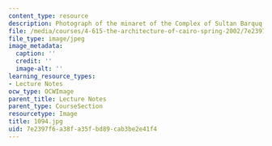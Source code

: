 ```yaml
---
content_type: resource
description: Photograph of the minaret of the Complex of Sultan Barquq.
file: /media/courses/4-615-the-architecture-of-cairo-spring-2002/7e2397f6a38fa35fbd89cab3be2e41f4_1094.jpg
file_type: image/jpeg
image_metadata:
  caption: ''
  credit: ''
  image-alt: ''
learning_resource_types:
- Lecture Notes
ocw_type: OCWImage
parent_title: Lecture Notes
parent_type: CourseSection
resourcetype: Image
title: 1094.jpg
uid: 7e2397f6-a38f-a35f-bd89-cab3be2e41f4
---
```

